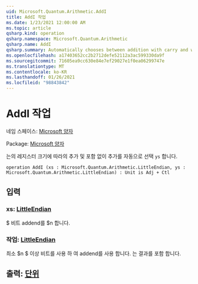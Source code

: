 ```yaml
---
uid: Microsoft.Quantum.Arithmetic.AddI
title: AddI 작업
ms.date: 1/23/2021 12:00:00 AM
ms.topic: article
qsharp.kind: operation
qsharp.namespace: Microsoft.Quantum.Arithmetic
qsharp.name: AddI
qsharp.summary: Automatically chooses between addition with carry and without, depending on the register size of `ys`.
ms.openlocfilehash: a17403652cc2b2712defe52112a3ac599330da9f
ms.sourcegitcommit: 71605ea9cc630e84e7ef29027e1f0ea06299747e
ms.translationtype: MT
ms.contentlocale: ko-KR
ms.lasthandoff: 01/26/2021
ms.locfileid: "98843842"
---
```

# <a name="addi-operation"></a>AddI 작업

네임 스페이스: [Microsoft 양자](xref:Microsoft.Quantum.Arithmetic)

Package: [Microsoft 양자](https://nuget.org/packages/Microsoft.Quantum.Numerics)


는의 레지스터 크기에 따라의 추가 및 포함 없이 추가를 자동으로 선택 `ys` 합니다.

```qsharp
operation AddI (xs : Microsoft.Quantum.Arithmetic.LittleEndian, ys : Microsoft.Quantum.Arithmetic.LittleEndian) : Unit is Adj + Ctl
```


## <a name="input"></a>입력

### <a name="xs--littleendian"></a>xs: [LittleEndian](xref:Microsoft.Quantum.Arithmetic.LittleEndian)

$ 비트 addend를 $n 합니다.


### <a name="ys--littleendian"></a>작업: [LittleEndian](xref:Microsoft.Quantum.Arithmetic.LittleEndian)

최소 $n $ 이상 비트를 사용 하 여 addend를 사용 합니다. 는 결과를 포함 합니다.



## <a name="output--unit"></a>출력: [단위](xref:microsoft.quantum.lang-ref.unit)

